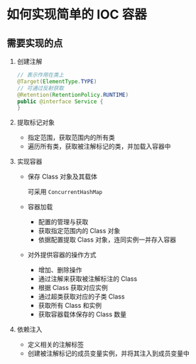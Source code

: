 # 如何实现简单的 IOC 容器

## 需要实现的点

1. 创建注解

   ```java
   // 表示作用在类上
   @Target(ElementType.TYPE)
   // 可通过反射获取
   @Retention(RetentionPolicy.RUNTIME)
   public @interface Service {
   }
   ```

2. 提取标记对象

   * 指定范围，获取范围内的所有类
   * 遍历所有类，获取被注解标记的类，并加载入容器中

3. 实现容器

   * 保存 Class 对象及其载体

     可采用 `ConcurrentHashMap`

   * 容器加载

     * 配置的管理与获取
     * 获取指定范围内的 Class 对象
     * 依据配置提取 Class 对象，连同实例一并存入容器

   * 对外提供容器的操作方式

     * 增加、删除操作
     * 通过注解来获取被注解标注的 Class
     * 根据 Class 获取对应实例
     * 通过超类获取对应的子类 Class
     * 获取所有 Class 和实例
     * 获取容器载体保存的 Class 数量

4. 依赖注入

   * 定义相关的注解标签
   * 创建被注解标记的成员变量实例，并将其注入到成员变量中

